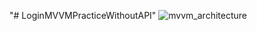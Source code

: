"# LoginMVVMPracticeWithoutAPI" 
![mvvm_architecture](https://user-images.githubusercontent.com/48297190/133880118-1bd2bfea-4683-48f5-b5c4-bf1c1dad6ae3.png)
